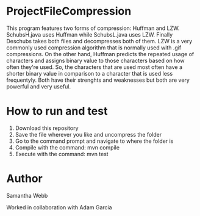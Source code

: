 # ProjectFileCompression

This program features two forms of compression: Huffman and LZW. SchubsH.java uses Huffman while SchubsL.java uses LZW. Finally Deschubs takes both files and decompresses both of them. LZW is a very commonly used compression algorithm that is normally used with .gif compressions. On the other hand, Huffman predicts the repeated usage of characters and assigns binary value to those characters based on how often they're used. So, the characters that are used most often have a shorter binary value in comparison to a character that is used less frequentyly. Both have their strenghts and weaknesses but both are very powerful and very useful.

# How to run and test

1) Download this repository
2) Save the file wherever you like and uncompress the folder
3) Go to the command prompt and navigate to where the folder is
4) Compile with the command: mvn compile
5) Execute with the command: mvn test

# Author
Samantha Webb

Worked in collaboration with Adam Garcia
